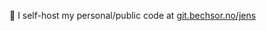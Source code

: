 👋 I self-host my personal/public code at [git.bechsor.no/jens](http://git.bechsor.no/jens/repositories)

